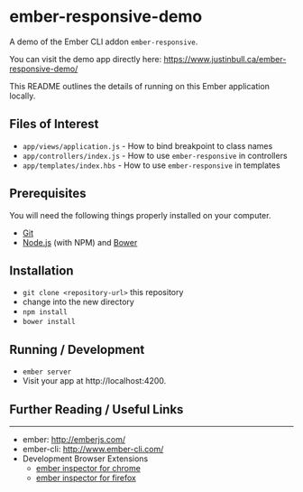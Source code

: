 ember-responsive-demo
=====================

A demo of the Ember CLI addon `ember-responsive`.

You can visit the demo app directly here: https://www.justinbull.ca/ember-responsive-demo/

This README outlines the details of running on this Ember application locally.

Files of Interest
-----------------

* `app/views/application.js` - How to bind breakpoint to class names
* `app/controllers/index.js` - How to use `ember-responsive` in controllers
* `app/templates/index.hbs` - How to use `ember-responsive` in templates

Prerequisites
-------------

You will need the following things properly installed on your computer.

* [Git](http://git-scm.com/)
* [Node.js](http://nodejs.org/) (with NPM) and [Bower](http://bower.io/)

Installation
------------

* `git clone <repository-url>` this repository
* change into the new directory
* `npm install`
* `bower install`

Running / Development
---------------------

* `ember server`
* Visit your app at http://localhost:4200.


## Further Reading / Useful Links
---------------------------------

* ember: http://emberjs.com/
* ember-cli: http://www.ember-cli.com/
* Development Browser Extensions
  * [ember inspector for chrome](https://chrome.google.com/webstore/detail/ember-inspector/bmdblncegkenkacieihfhpjfppoconhi)
  * [ember inspector for firefox](https://addons.mozilla.org/en-US/firefox/addon/ember-inspector/)
